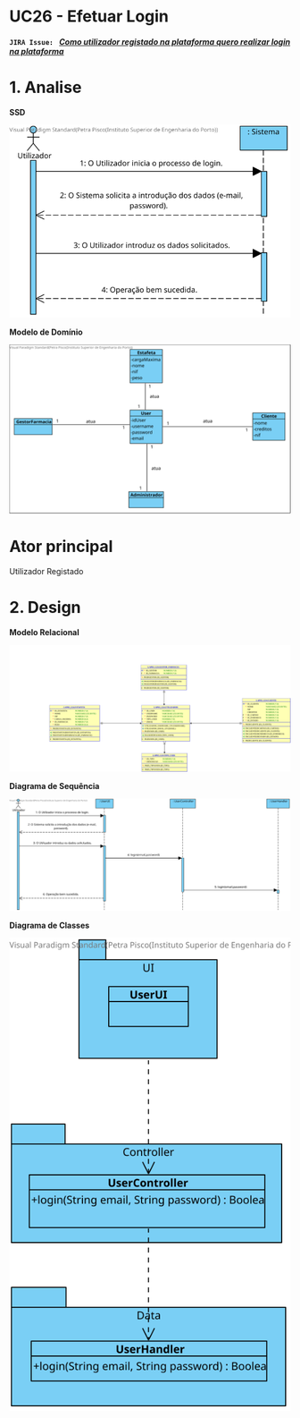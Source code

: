 # **UC26 - Efetuar Login**


#### `JIRA Issue: ` [_Como utilizador registado na plataforma quero realizar login na plataforma_](https://jira.dei.isep.ipp.pt/browse/LAP3AP5-374)
# **1. Analise**


**SSD**

![UC26_SSD.svg](UC26_SSD.svg)

**Modelo de Domínio**

![UC26_MD.svg](UC26_MD.svg)

# **Ator principal**

Utilizador Registado


# **2. Design**


**Modelo Relacional**

![UC26_MER.svg](UC26_MER.svg)

**Diagrama de Sequência**

![UC26_SD.svg](UC26_SD.svg)

**Diagrama de Classes** 

![UC26_CD.svg](UC26_CD.svg)